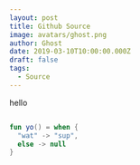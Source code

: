 ```yaml
---
layout: post
title: Github Source
image: avatars/ghost.png
author: Ghost
date: 2019-03-10T10:00:00.000Z
draft: false
tags:
  - Source
---
```


hello

```kotlin

fun yo() = when {
  "wat" -> "sup",
  else -> null
}

```
